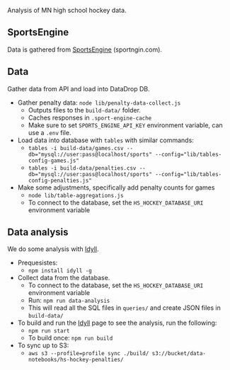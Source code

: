 Analysis of MN high school hockey data.

## SportsEngine

Data is gathered from [SportsEngine](https://www.sportsengine.com/) (sportngin.com).

## Data

Gather data from API and load into DataDrop DB.

- Gather penalty data: `node lib/penalty-data-collect.js`
  - Outputs files to the `build-data/` folder.
  - Caches responses in `.sport-engine-cache`
  - Make sure to set `SPORTS_ENGINE_API_KEY` environment variable, can use a `.env` file.
- Load data into database with `tables` with similar commands:
  - `tables -i build-data/games.csv --db="mysql://user:pass@localhost/sports" --config="lib/tables-config-games.js"`
  - `tables -i build-data/penalties.csv --db="mysql://user:pass@localhost/sports" --config="lib/tables-config-penalties.js"`
- Make some adjustments, specifically add penalty counts for games
  - `node lib/table-aggregations.js`
  - To connect to the database, set the `HS_HOCKEY_DATABASE_URI` environment variable

## Data analysis

We do some analysis with [Idyll](https://idyll-lang.org/).

- Prequesistes:
  - `npm install idyll -g`
- Collect data from the database.
  - To connect to the database, set the `HS_HOCKEY_DATABASE_URI` environment variable
  - Run: `npm run data-analysis`
  - This will read all the SQL files in `queries/` and create JSON files in `build-data/`
- To build and run the [Idyll](https://idyll-lang.org/) page to see the analysis, run the following:
  - `npm run start`
  - To build once: `npm run build`
- To sync up to S3:
  - `aws s3 --profile=profile sync ./build/ s3://bucket/data-notebooks/hs-hockey-penalties/`
